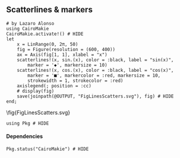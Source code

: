 <!--This file was generated, do not modify it.-->
## Scatterlines & markers

````julia:ex1
# by Lazaro Alonso
using CairoMakie
CairoMakie.activate!() # HIDE
let
    x = LinRange(0, 2π, 50)
    fig = Figure(resolution = (600, 400))
    ax = Axis(fig[1, 1], xlabel = "x")
    scatterlines!(x, sin.(x), color = :black, label = "sin(x)",
        marker = '◆', markersize = 10)
    scatterlines!(x, cos.(x), color = :black, label = "cos(x)",
        marker = '■', markercolor = :red, markersize = 10,
        strokewidth = 1, strokecolor = :red)
    axislegend(; position = :cc)
    # display(fig)
    save(joinpath(@OUTPUT, "FigLinesScatters.svg"), fig) # HIDE
end;
````

\fig{FigLinesScatters.svg}

````julia:ex2
using Pkg # HIDE
````

#### Dependencies

````julia:ex3
Pkg.status("CairoMakie") # HIDE
````

